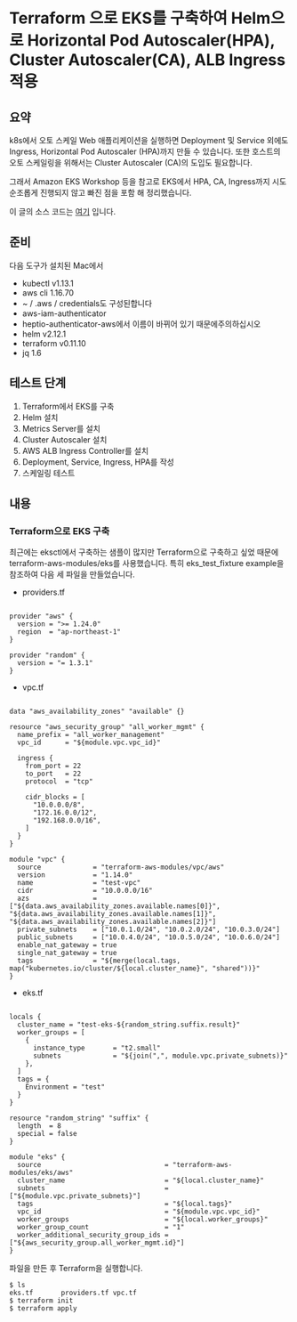 # Terraform 으로 EKS를 구축하여 Helm으로 Horizontal Pod Autoscaler(HPA), Cluster Autoscaler(CA), ALB Ingress 적용
## 요약
k8s에서 오토 스케일 Web 애플리케이션을 실행하면 Deployment 및 Service 외에도 Ingress, Horizontal Pod Autoscaler (HPA)까지 만들 수 있습니다.
또한 호스트의 오토 스케일링을 위해서는 Cluster Autoscaler (CA)의 도입도 필요합니다.

그래서 Amazon EKS Workshop 등을 참고로 EKS에서 HPA, CA, Ingress까지 시도 순조롭게 진행되지 않고 빠진 점을 포함 해 정리했습니다.

이 글의 소스 코드는 [여기](https://github.com/os1ma/eks-sample/tree/master/terraform-eks-helming-hpa-ca-alb-ingress) 입니다.

## 준비
다음 도구가 설치된 Mac에서 

* kubectl v1.13.1
* aws cli 1.16.70
* ~ / .aws / credentials도 구성된합니다
* aws-iam-authenticator
* heptio-authenticator-aws에서 이름이 바뀌어 있기 때문에주의하십시오
* helm v2.12.1
* terraform v0.11.10
* jq 1.6

## 테스트 단계
1. Terraform에서 EKS를 구축
2. Helm 설치
3. Metrics Server를 설치
4. Cluster Autoscaler 설치
5. AWS ALB Ingress Controller를 설치
6. Deployment, Service, Ingress, HPA를 작성
7. 스케일링 테스트

## 내용
### Terraform으로 EKS 구축
최근에는 eksctl에서 구축하는 샘플이 많지만 Terraform으로 구축하고 싶었 때문에 terraform-aws-modules/eks를 사용했습니다.
특히 eks_test_fixture example을 참조하여 다음 세 파일을 만들었습니다.

- providers.tf
```

provider "aws" {
  version = ">= 1.24.0"
  region  = "ap-northeast-1"
}

provider "random" {
  version = "= 1.3.1"
}

```
- vpc.tf
```

data "aws_availability_zones" "available" {}

resource "aws_security_group" "all_worker_mgmt" {
  name_prefix = "all_worker_management"
  vpc_id      = "${module.vpc.vpc_id}"

  ingress {
    from_port = 22
    to_port   = 22
    protocol  = "tcp"

    cidr_blocks = [
      "10.0.0.0/8",
      "172.16.0.0/12",
      "192.168.0.0/16",
    ]
  }
}

module "vpc" {
  source             = "terraform-aws-modules/vpc/aws"
  version            = "1.14.0"
  name               = "test-vpc"
  cidr               = "10.0.0.0/16"
  azs                = ["${data.aws_availability_zones.available.names[0]}", "${data.aws_availability_zones.available.names[1]}", "${data.aws_availability_zones.available.names[2]}"]
  private_subnets    = ["10.0.1.0/24", "10.0.2.0/24", "10.0.3.0/24"]
  public_subnets     = ["10.0.4.0/24", "10.0.5.0/24", "10.0.6.0/24"]
  enable_nat_gateway = true
  single_nat_gateway = true
  tags               = "${merge(local.tags, map("kubernetes.io/cluster/${local.cluster_name}", "shared"))}"
}

```

- eks.tf
```

locals {
  cluster_name = "test-eks-${random_string.suffix.result}"
  worker_groups = [
    {
      instance_type       = "t2.small"
      subnets             = "${join(",", module.vpc.private_subnets)}"
    },
  ]
  tags = {
    Environment = "test"
  }
}

resource "random_string" "suffix" {
  length  = 8
  special = false
}

module "eks" {
  source                               = "terraform-aws-modules/eks/aws"
  cluster_name                         = "${local.cluster_name}"
  subnets                              = ["${module.vpc.private_subnets}"]
  tags                                 = "${local.tags}"
  vpc_id                               = "${module.vpc.vpc_id}"
  worker_groups                        = "${local.worker_groups}"
  worker_group_count                   = "1"
  worker_additional_security_group_ids = ["${aws_security_group.all_worker_mgmt.id}"]
}

```

파일을 만든 후 Terraform을 실행합니다.
```
$ ls
eks.tf       providers.tf vpc.tf
$ terraform init
$ terraform apply
```










